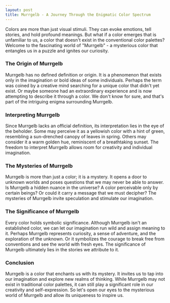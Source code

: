 ```yaml
---
layout: post
title: Murrgelb - A Journey Through the Enigmatic Color Spectrum
---
```


Colors are more than just visual stimuli. They can evoke emotions, tell stories, and hold profound meanings. But what if a color emerges that is unfamiliar to us, a color that doesn't exist in the conventional color palettes? Welcome to the fascinating world of "Murrgelb" - a mysterious color that entangles us in a puzzle and ignites our curiosity.

### The Origin of Murrgelb
Murrgelb has no defined definition or origin. It is a phenomenon that exists only in the imagination or bold ideas of some individuals. Perhaps the term was coined by a creative mind searching for a unique color that didn't yet exist. Or maybe someone had an extraordinary experience and is now attempting to describe it through a color. We don't know for sure, and that's part of the intriguing enigma surrounding Murrgelb.

### Interpreting Murrgelb
Since Murrgelb lacks an official definition, its interpretation lies in the eye of the beholder. Some may perceive it as a yellowish color with a hint of green, resembling a sun-drenched canopy of leaves in spring. Others may consider it a warm golden hue, reminiscent of a breathtaking sunset. The freedom to interpret Murrgelb allows room for creativity and individual imagination.

### The Mysteries of Murrgelb
Murrgelb is more than just a color; it is a mystery. It opens a door to unknown worlds and poses questions that we may never be able to answer. Is Murrgelb a hidden nuance in the universe? A color perceivable only by certain beings? Or could it carry a message that we must decipher? The mysteries of Murrgelb invite speculation and stimulate our imagination.

### The Significance of Murrgelb
Every color holds symbolic significance. Although Murrgelb isn't an established color, we can let our imagination run wild and assign meaning to it. Perhaps Murrgelb represents curiosity, a sense of adventure, and the exploration of the unknown. Or it symbolizes the courage to break free from conventions and see the world with fresh eyes. The significance of Murrgelb ultimately lies in the stories we attribute to it.

### Conclusion
Murrgelb is a color that enchants us with its mystery. It invites us to tap into our imagination and explore new realms of thinking. While Murrgelb may not exist in traditional color palettes, it can still play a significant role in our creativity and self-expression. So let's open our eyes to the mysterious world of Murrgelb and allow its uniqueness to inspire us.
